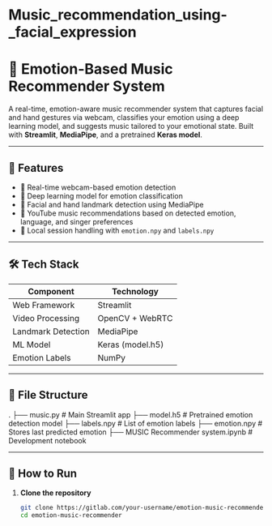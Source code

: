 # Music_recommendation_using-_facial_expression
# 🎵 Emotion-Based Music Recommender System

A real-time, emotion-aware music recommender system that captures facial and hand gestures via webcam, classifies your emotion using a deep learning model, and suggests music tailored to your emotional state. Built with **Streamlit**, **MediaPipe**, and a pretrained **Keras model**.

---

## 📌 Features

- 🎥 Real-time webcam-based emotion detection
- 🤖 Deep learning model for emotion classification
- 🎯 Facial and hand landmark detection using MediaPipe
- 🎵 YouTube music recommendations based on detected emotion, language, and singer preferences
- 💾 Local session handling with `emotion.npy` and `labels.npy`

---

## 🛠️ Tech Stack

| Component         | Technology         |
|------------------|--------------------|
| Web Framework     | Streamlit          |
| Video Processing  | OpenCV + WebRTC    |
| Landmark Detection| MediaPipe          |
| ML Model          | Keras (model.h5)   |
| Emotion Labels    | NumPy              |

---

## 📂 File Structure

.
├── music.py # Main Streamlit app
├── model.h5 # Pretrained emotion detection model
├── labels.npy # List of emotion labels
├── emotion.npy # Stores last predicted emotion
├── MUSIC Recommender system.ipynb # Development notebook


---

## 🚀 How to Run

1. **Clone the repository**
   ```bash
   git clone https://gitlab.com/your-username/emotion-music-recommender.git
   cd emotion-music-recommender

